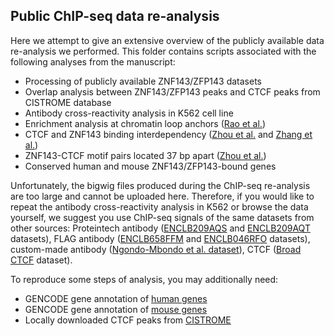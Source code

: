 ## Public ChIP-seq data re-analysis

Here we attempt to give an extensive overview of the publicly available data re-analysis we performed. This folder contains scripts associated with the following analyses from the manuscript:
* Processing of publicly available ZNF143/ZFP143 datasets
* Overlap analysis between ZNF143/ZFP143 peaks and CTCF peaks from CISTROME database
* Antibody cross-reactivity analysis in K562 cell line
* Enrichment analysis at chromatin loop anchors ([Rao et al.](https://pubmed.ncbi.nlm.nih.gov/25497547/))
* CTCF and ZNF143 binding interdependency ([Zhou et al.](https://pubmed.ncbi.nlm.nih.gov/33397967/) and [Zhang et al.](https://pubmed.ncbi.nlm.nih.gov/38206813/))
* ZNF143-CTCF motif pairs located 37 bp apart ([Zhou et al.](https://pubmed.ncbi.nlm.nih.gov/33397967/))
* Conserved human and mouse ZNF143/ZFP143-bound genes

Unfortunately, the bigwig files produced during the ChIP-seq re-analysis are too large and cannot be uploaded here. Therefore, if you would like to repeat the antibody cross-reactivity analysis in K562 or browse the data yourself, we suggest you use ChIP-seq signals of the same datasets from other sources: Proteintech antibody ([ENCLB209AQS](https://www.encodeproject.org/files/ENCFF576BIF/@@download/ENCFF576BIF.bigWig) and [ENCLB209AQT](https://www.encodeproject.org/files/ENCFF543ZZV/@@download/ENCFF543ZZV.bigWig) datasets), FLAG antibody ([ENCLB658FFM](https://www.encodeproject.org/files/ENCFF581UUL/@@download/ENCFF581UUL.bigWig) and [ENCLB046RFO](https://www.encodeproject.org/files/ENCFF046EEC/@@download/ENCFF046EEC.bigWig) datasets), custom-made antibody ([Ngondo-Mbondo et al. dataset](http://dc2.cistrome.org/genome_browser/bw/36774_treat.bw)), CTCF ([Broad CTCF](https://www.encodeproject.org/files/ENCFF405AYC/@@download/ENCFF405AYC.bigWig) dataset).

To reproduce some steps of analysis, you may additionally need:
* GENCODE gene annotation of [human genes](https://ftp.ebi.ac.uk/pub/databases/gencode/Gencode_human/release_42/gencode.v42.annotation.gtf.gz)
* GENCODE gene annotation of [mouse genes](https://ftp.ebi.ac.uk/pub/databases/gencode/Gencode_mouse/release_M25/gencode.vM25.annotation.gtf.gz)
* Locally downloaded CTCF peaks from [CISTROME](http://cistrome.org/db/#/)

